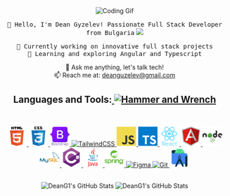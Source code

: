 <!-- Header Section with Animated Gif -->
<p align="center">
  <img src="https://media.giphy.com/media/vzO0Vc8b2VBLi/giphy.gif" width="580" height="280" alt="Coding Gif">
</p>

<!-- About Me Section with Typing Animation -->
<p align="center">
  <samp>🚀 Hello, I'm Dean Gyzelev! Passionate Full Stack Developer from Bulgaria</samp>
  <img src="https://github.com/TheDudeThatCode/TheDudeThatCode/blob/master/Assets/Developer.gif" width="45" /> 
</p>
<!-- Current Focus Section with Bouncing Animation -->
<p align="center">
  <samp>🔭 Currently working on innovative full stack projects</samp><br>
  <samp>🌱 Learning and exploring Angular and Typescript</samp>
</p>

<!-- Contact Section with Icon Animations -->
<p align="center">
  💬 Ask me anything, let's talk tech!<br>
  📫 Reach me at: <a href="mailto:deanguzelev@gmail.com">deanguzelev@gmail.com</a>
</p>

<!-- Social Media Section with Hover Animations -->
<div align="center">
    <h2><strong>Languages and Tools:</strong><a target="_blank" rel="noopener noreferrer nofollow" href="https://raw.githubusercontent.com/Tarikul-Islam-Anik/Animated-Fluent-Emojis/master/Emojis/Objects/Hammer%20and%20Wrench.png">
        <img src="https://raw.githubusercontent.com/Tarikul-Islam-Anik/Animated-Fluent-Emojis/master/Emojis/Objects/Hammer%20and%20Wrench.png" alt="Hammer and Wrench" width="30" height="30" style="max-width: 100%;">
    </a> </h2>
</div>
<br/>
<p align="center">
  <!-- HTML -->
  <a href="https://www.w3.org/html/" target="_blank" rel="noreferrer">
    <img src="https://raw.githubusercontent.com/devicons/devicon/master/icons/html5/html5-original-wordmark.svg" alt="HTML5" width="45" height="45"/>
  </a>
  <!-- CSS -->
  <a href="https://www.w3schools.com/css/" target="_blank" rel="noreferrer">
    <img src="https://raw.githubusercontent.com/devicons/devicon/master/icons/css3/css3-original-wordmark.svg" alt="CSS3" width="45" height="45"/>
  </a>
  <!-- Bootstrap -->
  <a href="https://getbootstrap.com" target="_blank" rel="noreferrer">
    <img src="https://raw.githubusercontent.com/devicons/devicon/master/icons/bootstrap/bootstrap-original-wordmark.svg" alt="Bootstrap" width="45" height="45"/>
  </a>
  <!-- Tailwind CSS -->
  <a href="https://tailwindcss.com/" target="_blank" rel="noreferrer">
    <img src="https://www.vectorlogo.zone/logos/tailwindcss/tailwindcss-icon.svg" alt="TailwindCSS" width="45" height="45"/>
  </a>
  <!-- JavaScript -->
  <a href="https://developer.mozilla.org/en-US/docs/Web/JavaScript" target="_blank" rel="noreferrer">
    <img src="https://raw.githubusercontent.com/devicons/devicon/master/icons/javascript/javascript-original.svg" alt="JavaScript" width="45" height="45"/>
  </a>
  <!-- TypeScript -->
  <a href="https://www.typescriptlang.org/" target="_blank" rel="noreferrer">
    <img src="https://raw.githubusercontent.com/devicons/devicon/master/icons/typescript/typescript-original.svg" alt="TypeScript" width="45" height="45"/>
  </a>
  <!-- React -->
  <a href="https://reactjs.org/" target="_blank" rel="noreferrer">
    <img src="https://raw.githubusercontent.com/devicons/devicon/master/icons/react/react-original-wordmark.svg" alt="React" width="45" height="45"/>
  </a>
    <!-- Angular -->
  <a href="https://angular.io/" target="_blank" rel="noreferrer">
    <img src="https://raw.githubusercontent.com/devicons/devicon/master/icons/angularjs/angularjs-original.svg" alt="Angular" width="45" height="45"/>
  </a>
  <!-- Node.js -->
  <a href="https://nodejs.org/en/" target="_blank" rel="noreferrer">
    <img src="https://raw.githubusercontent.com/devicons/devicon/master/icons/nodejs/nodejs-original-wordmark.svg" alt="Node.js" width="45" height="45"/>
  </a>
  <!-- MySQL -->
  <a href="https://www.mysql.com/" target="_blank" rel="noreferrer">
    <img src="https://raw.githubusercontent.com/devicons/devicon/master/icons/mysql/mysql-original-wordmark.svg" alt="MySQL" width="45" height="45"/>
  </a>
  <!-- C# -->
<a href="https://learn.microsoft.com/en-us/dotnet/csharp/" target="_blank" rel="noreferrer">
  <img src="https://raw.githubusercontent.com/devicons/devicon/master/icons/csharp/csharp-original.svg" alt="C#" width="45" height="45"/>
</a>
<!-- Java -->
<a href="https://www.java.com/" target="_blank" rel="noreferrer">
  <img src="https://raw.githubusercontent.com/devicons/devicon/master/icons/java/java-original-wordmark.svg" alt="Java" width="45" height="45"/>
</a>
  <!-- Spring Boot -->
<a href="https://spring.io/projects/spring-boot" target="_blank" rel="noreferrer">
  <img src="https://raw.githubusercontent.com/devicons/devicon/master/icons/spring/spring-original-wordmark.svg" alt="Spring Boot" width="45" height="45"/>
</a>

  <!-- Figma -->
  <a href="https://www.figma.com/" target="_blank" rel="noreferrer">
    <img src="https://www.vectorlogo.zone/logos/figma/figma-icon.svg" alt="Figma" width="45" height="45"/>
  </a>
  <!-- Git -->
  <a href="https://git-scm.com/" target="_blank" rel="noreferrer">
    <img src="https://www.vectorlogo.zone/logos/git-scm/git-scm-icon.svg" alt="Git" width="45" height="45"/>
  </a>
  <!-- Android Studio -->
  <a href="https://developer.android.com/studio" target="_blank" rel="noreferrer">
    <img src="https://raw.githubusercontent.com/devicons/devicon/master/icons/androidstudio/androidstudio-original.svg" alt="Android Studio" width="45" height="45"/>
  </a>
</p>
<br/>
<div align="center">
<img src="https://github-readme-stats.vercel.app/api?username=DeanG1&theme=blueberry&show_icons=true&hide_border=true&count_private=true" alt="DeanG1's GitHub Stats" width="405"/>
<img src="https://github-readme-streak-stats.herokuapp.com/?user=DeanG1&theme=blueberry&hide_border=true" alt="DeanG1's GitHub Stats" width="430"/>
</div>
